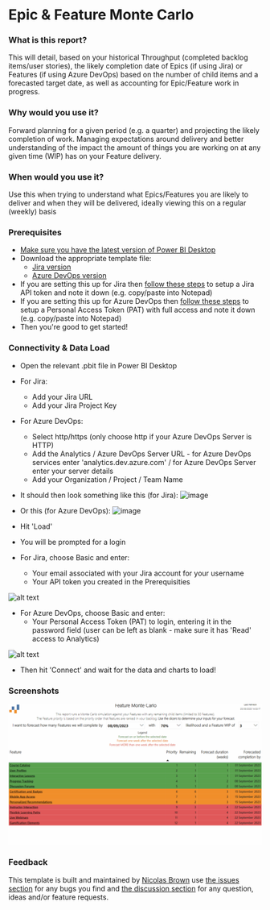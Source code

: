 # Epic & Feature Monte Carlo

### What is this report? 
This will detail, based on your historical Throughput (completed backlog items/user stories), the likely completion date of Epics (if using Jira) or Features (if using Azure DevOps) based on the number of child items and a forecasted target date, as well as accounting for Epic/Feature work in progress.

### Why would you use it? 
Forward planning for a given period (e.g. a quarter) and projecting the likely completion of work. Managing expectations around delivery and better understanding of the impact the amount of things you are working on at any given time (WIP) has on your Feature delivery.

### When would you use it?
Use this when trying to understand what Epics/Features you are likely to deliver and when they will be delivered, ideally viewing this on a regular (weekly) basis

### Prerequisites
* [Make sure you have the latest version of Power BI Desktop](https://aka.ms/pbiSingleInstaller)
* Download the appropriate template file:
  - [Jira version](https://github.com/nbrown02/EpicFeatureMonteCarlo/raw/main/Epic%20Monte%20Carlo%20(Jira).pbit)
  - [Azure DevOps version](https://github.com/nbrown02/EpicFeatureMonteCarlo/raw/main/Feature%20Monte%20Carlo%20(ADO).pbit)
* If you are setting this up for Jira then [follow these steps](https://support.atlassian.com/atlassian-account/docs/manage-api-tokens-for-your-atlassian-account/) to setup a Jira API token and note it down (e.g. copy/paste into Notepad)
* If you are setting this up for Azure DevOps then [follow these steps](https://learn.microsoft.com/en-us/azure/devops/organizations/accounts/use-personal-access-tokens-to-authenticate?view=azure-devops&tabs=Windows#create-a-pat) to setup a Personal Access Token (PAT) with full access and note it down (e.g. copy/paste into Notepad)
* Then you're good to get started!

### Connectivity & Data Load
* Open the relevant .pbit file in Power BI Desktop
* For Jira:
  - Add your Jira URL
  - Add your Jira Project Key
* For Azure DevOps:
  - Select http/https (only choose http if your Azure DevOps Server is HTTP)
  - Add the Analytics / Azure DevOps Server URL - for Azure DevOps services enter 'analytics.dev.azure.com' / for Azure DevOps Server enter your server details
  - Add your Organization / Project / Team Name

* It should then look something like this (for Jira):
![image](https://github.com/nbrown02/EpicFeatureMonteCarlo/assets/29369962/0e45b3f1-f5cb-4f9b-aa8e-1fd13fc7e860)


* Or this (for Azure DevOps):
![image](https://github.com/nbrown02/EpicFeatureMonteCarlo/assets/29369962/4418579e-ced1-4065-8e7a-6561d77f540d)

* Hit 'Load' 
* You will be prompted for a login
* For Jira, choose Basic and enter:
  - Your email associated with your Jira account for your username
  - Your API token you created in the Prerequisities

![alt text](https://raw.githubusercontent.com/nbrown02/FlowViz-Jira/main/Screenshots/Login2.png)

* For Azure DevOps, choose Basic and enter:
  - Your Personal Access Token (PAT) to login, entering it in the password field (user can be left as blank - make sure it has 'Read' access to Analytics)

![alt text](https://docs.microsoft.com/en-us/azure/devops/report/powerbi/media/authentication-7.png?view=azure-devops)

* Then hit 'Connect' and wait for the data and charts to load!

### Screenshots

![alt text](https://raw.githubusercontent.com/nbrown02/EpicFeatureMonteCarlo/main/FMC4.gif)

### Feedback
This template is built and maintained by [Nicolas Brown](https://www.nicolasbrown.co.uk/) use [the issues section]((https://github.com/nbrown02/EpicFeatureMonteCarlo/issues)) for any bugs you find and [the discussion section](https://github.com/nbrown02/EpicFeatureMonteCarlo/discussions) for any question, ideas and/or feature requests.
